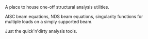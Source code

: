 A place to house one-off structural analysis utilities.

AISC beam equations, NDS beam equations, singularity functions
for multiple loads on a simply supported beam. 

Just the quick'n'dirty analysis tools.
